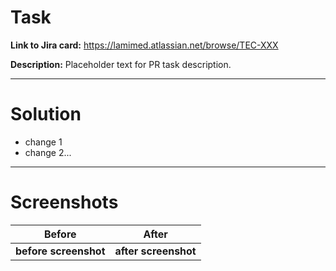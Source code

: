 # Task
**Link to Jira card:** https://lamimed.atlassian.net/browse/TEC-XXX

**Description:** Placeholder text for PR task description.

___

# Solution
- change 1
- change 2...

___

# Screenshots

Before | After
:---------------:|:---------------:
**before screenshot** | **after screenshot**
